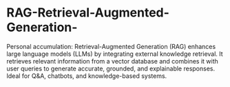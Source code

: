 # RAG-Retrieval-Augmented-Generation-
Personal accumulation: Retrieval-Augmented Generation (RAG) enhances large language models (LLMs) by integrating external knowledge retrieval. It retrieves relevant information from a vector database and combines it with user queries to generate accurate, grounded, and explainable responses. Ideal for Q&amp;A, chatbots, and knowledge-based systems.
